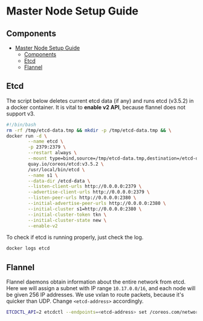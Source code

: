 # Master Node Setup Guide

## Components

- [Master Node Setup Guide](#master-node-setup-guide)
  - [Components](#components)
  - [Etcd](#etcd)
  - [Flannel](#flannel)

## Etcd

The script below deletes current etcd data (if any) and runs etcd (v3.5.2) in a docker container. It is vital to **enable v2 API**, because flannel does not support v3.

```bash
#!/bin/bash
rm -rf /tmp/etcd-data.tmp && mkdir -p /tmp/etcd-data.tmp && \
docker run -d \
        --name etcd \
        -p 2379:2379 \
        --restart always \
        --mount type=bind,source=/tmp/etcd-data.tmp,destination=/etcd-data \
        quay.io/coreos/etcd:v3.5.2 \
        /usr/local/bin/etcd \
        --name s1 \
        --data-dir /etcd-data \
        --listen-client-urls http://0.0.0.0:2379 \
        --advertise-client-urls http://0.0.0.0:2379 \
        --listen-peer-urls http://0.0.0.0:2380 \
        --initial-advertise-peer-urls http://0.0.0.0:2380 \
        --initial-cluster s1=http://0.0.0.0:2380 \
        --initial-cluster-token tkn \
        --initial-cluster-state new \
        --enable-v2
```

To check if etcd is running properly, just check the log.

```bash
docker logs etcd
```

## Flannel

Flannel daemons obtain information about the entire network from etcd. Here we will assign a subnet with IP range `10.17.0.0/16`, and each node will be given 256 IP addresses. We use vxlan to route packets, because it's quicker than UDP. Change `<etcd-address>` accordingly.

```bash
ETCDCTL_API=2 etcdctl --endpoints=<etcd-address> set /coreos.com/network/config '{"Network": "10.17.0.0/16", "SubnetLen": 24, "SubnetMin": "10.17.0.0","SubnetMax": "10.17.255.0", "Backend": {"Type": "vxlan"}}'
```
